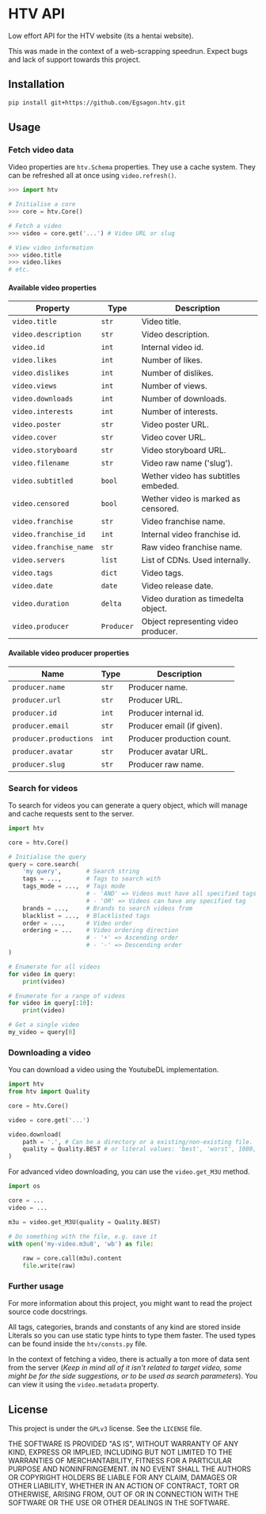 # HTV API

Low effort API for the HTV website (its a hentai website).

This was made in the context of a web-scrapping speedrun.
Expect bugs and lack of support towards this project. 

## Installation

```sh
pip install git+https://github.com/Egsagon.htv.git
```

## Usage

### Fetch video data

Video properties are `htv.Schema` properties. They use a cache system.
They can be refreshed all at once using `video.refresh()`.

```py
>>> import htv

# Initialise a core
>>> core = htv.Core()

# Fetch a video
>>> video = core.get('...') # Video URL or slug

# View video information
>>> video.title
>>> video.likes
# etc.
```

#### Available video properties

| Property               | Type       | Description                         |
| ---------------------- | ---------- | ----------------------------------- |
| `video.title`          | `str`      | Video title.                        |
| `video.description`    | `str`      | Video description.                  |
| `video.id`             | `int`      | Internal video id.                  |
| `video.likes`          | `int`      | Number of likes.                    |
| `video.dislikes`       | `int`      | Number of dislikes.                 |
| `video.views`          | `int`      | Number of views.                    |
| `video.downloads`      | `int`      | Number of downloads.                |
| `video.interests`      | `int`      | Number of interests.                |
| `video.poster`         | `str`      | Video poster URL.                   |
| `video.cover`          | `str`      | Video cover URL.                    |
| `video.storyboard`     | `str`      | Video storyboard URL.               |
| `video.filename`       | `str`      | Video raw name ('slug').            |
| `video.subtitled`      | `bool`     | Wether video has subtitles embeded. |
| `video.censored`       | `bool`     | Wether video is marked as censored. |
| `video.franchise`      | `str`      | Video franchise name.               |
| `video.franchise_id`   | `int`      | Internal video franchise id.        |
| `video.franchise_name` | `str`      | Raw video franchise name.           |
| `video.servers`        | `list`     | List of CDNs. Used internally.      |
| `video.tags`           | `dict`     | Video tags.                         |
| `video.date`           | `date`     | Video release date.                 |
| `video.duration`       | `delta`    | Video duration as timedelta object. |
| `video.producer`       | `Producer` | Object representing video producer. |

#### Available video producer properties

| Name                   | Type  | Description                |
| ---------------------- | ----- | -------------------------- |
| `producer.name`        | `str` | Producer name.             |
| `producer.url`         | `str` | Producer URL.              |
| `producer.id`          | `int` | Producer internal id.      |
| `producer.email`       | `str` | Producer email (if given). |
| `producer.productions` | `int` | Producer production count. |
| `producer.avatar`      | `str` | Producer avatar URL.       |
| `producer.slug`        | `str` | Producer raw name.         |

### Search for videos

To search for videos you can generate a query object,
which will manage and cache requests sent to the server. 

```py
import htv

core = htv.Core()

# Initialise the query
query = core.search(
    'my query',       # Search string
    tags = ...,       # Tags to search with
    tags_mode = ...,  # Tags mode
                      # - 'AND' => Videos must have all specified tags
                      # - 'OR' => Videos can have any specified tag
    brands = ...,     # Brands to search videos from
    blacklist = ...,  # Blacklisted tags
    order = ...,      # Video order
    ordering = ...    # Video ordering direction
                      # - '+' => Ascending order
                      # - '-' => Descending order
)

# Enumerate for all videos
for video in query:
    print(video)

# Enumerate for a range of videos
for video in query[:10]:
    print(video)

# Get a single video
my_video = query[0]
```

### Downloading a video

You can download a video using the YoutubeDL implementation.

```py
import htv
from htv import Quality

core = htv.Core()

video = core.get('...')

video.download(
    path = '.', # Can be a directory or a existing/non-existing file.
    quality = Quality.BEST # or literal values: 'best', 'worst', 1080, etc.
)
```

For advanced video downloading, you can use the `video.get_M3U` method.

```py
import os

core = ...
video = ...

m3u = video.get_M3U(quality = Quality.BEST)

# Do something with the file, e.g. save it
with open('my-video.m3u8', 'wb') as file:
    
    raw = core.call(m3u).content
    file.write(raw)

```

### Further usage

For more information about this project, you might want to read
the project source code docstrings.

All tags, categories, brands and constants of any kind are stored
inside Literals so you can use static type hints to type them
faster. The used types can be found inside the `htv/consts.py` file.

In the context of fetching a video, there is actually a ton more
of data sent from the server (*Keep in mind all of it isn't related
to target video, some might be for the side suggestions, or to be used
as search parameters*).
You can view it using the `video.metadata`
property.

## License

This project is under the `GPLv3` license. See the `LICENSE` file.

THE SOFTWARE IS PROVIDED "AS IS", WITHOUT WARRANTY OF ANY KIND, EXPRESS OR
IMPLIED, INCLUDING BUT NOT LIMITED TO THE WARRANTIES OF MERCHANTABILITY,
FITNESS FOR A PARTICULAR PURPOSE AND NONINFRINGEMENT. IN NO EVENT SHALL THE
AUTHORS OR COPYRIGHT HOLDERS BE LIABLE FOR ANY CLAIM, DAMAGES OR OTHER
LIABILITY, WHETHER IN AN ACTION OF CONTRACT, TORT OR OTHERWISE, ARISING FROM,
OUT OF OR IN CONNECTION WITH THE SOFTWARE OR THE USE OR OTHER DEALINGS IN THE
SOFTWARE.
